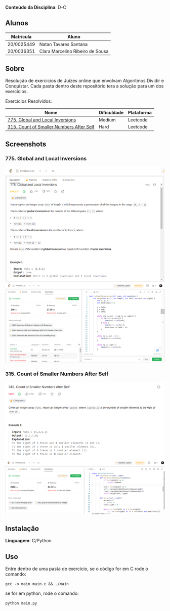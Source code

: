 **Conteúdo da Disciplina**: D-C<br>

## Alunos
|Matrícula | Aluno |
| -- | -- |
| 20/0025449  |  Natan Tavares Santana |
| 20/0036351  |  Clara Marcelino Ribeiro de Sousa |

## Sobre 
Resolução de exercicios de Juízes online que envolvam Algoritmos Dividir e Conquistar. Cada pasta dentro deste repositório tera a solução para um dos exercícios.

Exercícios Resolvidos:

|Nome | Dificuldade | Plataforma |
| -- | -- | -- |
| [775. Global and Local Inversions](https://leetcode.com/problems/global-and-local-inversions/description/)  |  Medium | Leetcode |
| [315. Count of Smaller Numbers After Self](https://leetcode.com/problems/count-of-smaller-numbers-after-self/description/)  |  Hard | Leetcode |

## Screenshots

### 775. Global and Local Inversions

![Exercício 1 descrição](image.png)
![Exercício 1 resultado](image-1.png)

### 315. Count of Smaller Numbers After Self

![Exercício 2 descrição](image-2.png)
![Exercício 2 resultado](image-3.png)


## Instalação 
**Linguagem**: C/Python<br>


## Uso 
Entre dentro de uma pasta de exercício, se o código for em C rode o comando:

```
gcc -o main main.c && ./main
```

se for em python, rode o comando:

```
python main.py
```





